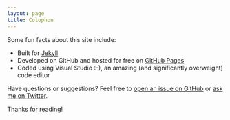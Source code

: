 ```yaml
---
layout: page
title: Colophon
---
```

Some fun facts about this site include:

* Built for [Jekyll](http://jekyllrb.com)
* Developed on GitHub and hosted for free on [GitHub Pages](https://pages.github.com)
* Coded using Visual Studio :-), an amazing (and significantly overweight) code editor

Have questions or suggestions? Feel free to [open an issue on GitHub](https://github.com/pernalin/pernalin.github.io/issues/new) or [ask me on Twitter](https://twitter.com/pernalin).

Thanks for reading!
